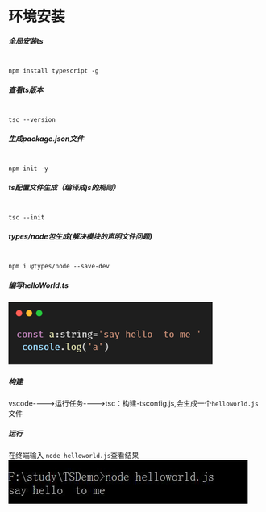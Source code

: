 # 环境安装
##### 全局安装ts
<code>
npm install typescript -g
</code>

##### 查看ts版本
<code>
tsc --version
</code>

##### 生成package.json文件
<code>
npm init -y
</code>

##### ts配置文件生成（编译成js的规则）
<code>
tsc --init
</code>

##### types/node包生成(解决模块的声明文件问题)
<code>
npm i @types/node --save-dev
</code>

##### 编写helloWorld.ts
![avatar](./images/01.png)

##### 构建
vscode---->运行任务---->tsc：构建-tsconfig.js,会生成一个`helloworld.js`文件

##### 运行
在终端输入 `node helloworld.js`查看结果<br>
![avatar](./images/02.jpg)